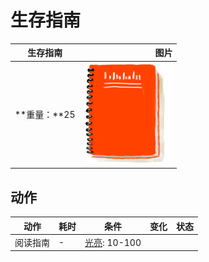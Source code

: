 # 生存指南  
>   
  
  生存指南  |   图片   
 ----  |  ----:   
 **重量：**25  |  ![](Sprite/SurvivalGuide.png)   
  
## 动作  
动作  |  耗时  |  条件  |  变化  |  状态  
----  |  ----  |  ----  |  ----  |  ----  
阅读指南<br>  |  -  |  [光亮](Light.md): 10-100  |    |    
